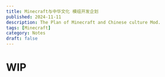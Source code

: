```yaml
---
title: Minecraft与中华文化 模组开发企划
published: 2024-11-11
description: The Plan of Minecraft and Chinese culture Mod.
tags: [Minecraft]
category: Notes
draft: false
---
```

# WIP